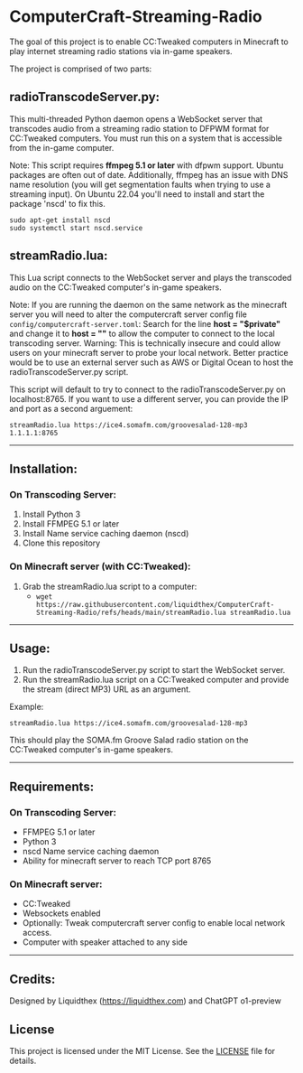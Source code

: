# ComputerCraft-Streaming-Radio

The goal of this project is to enable CC:Tweaked computers in Minecraft to play internet streaming radio stations via in-game speakers.

The project is comprised of two parts:

## **radioTranscodeServer.py**:

This multi-threaded Python daemon opens a WebSocket server that transcodes audio from a streaming radio station to DFPWM format for CC:Tweaked computers.
You must run this on a system that is accessible from the in-game computer.

Note: This script requires **ffmpeg 5.1 or later** with dfpwm support. Ubuntu packages are often out of date.
Additionally, ffmpeg has an issue with DNS name resolution (you will get segmentation faults when trying to use a streaming input). On Ubuntu 22.04 you'll need to install and start the package 'nscd' to fix this.
```
sudo apt-get install nscd
sudo systemctl start nscd.service
```

## **streamRadio.lua**:

This Lua script connects to the WebSocket server and plays the transcoded audio on the CC:Tweaked computer's in-game speakers.

Note: If you are running the daemon on the same network as the minecraft server you will need to alter the computercraft server config file `config/computercraft-server.toml`:
Search for the line **host = "$private"** and change it to **host = ""** to allow the computer to connect to the local transcoding server.
Warning: This is technically insecure and could allow users on your minecraft server to probe your local network. Better practice would be to use an external server such as AWS or Digital Ocean to host the radioTranscodeServer.py script.

This script will default to try to connect to the radioTranscodeServer.py on localhost:8765. If you want to use a different server, you can provide the IP and port as a second arguement:
```
streamRadio.lua https://ice4.somafm.com/groovesalad-128-mp3 1.1.1.1:8765
```

---

## Installation:

### On Transcoding Server:
1. Install Python 3
2. Install FFMPEG 5.1 or later
3. Install Name service caching daemon (nscd)
4. Clone this repository

### On Minecraft server (with CC:Tweaked):
1. Grab the streamRadio.lua script to a computer:
    - ```wget https://raw.githubusercontent.com/liquidthex/ComputerCraft-Streaming-Radio/refs/heads/main/streamRadio.lua streamRadio.lua```

---

## Usage:

1. Run the radioTranscodeServer.py script to start the WebSocket server.
2. Run the streamRadio.lua script on a CC:Tweaked computer and provide the stream (direct MP3) URL as an argument.

Example:
```
streamRadio.lua https://ice4.somafm.com/groovesalad-128-mp3
```

This should play the SOMA.fm Groove Salad radio station on the CC:Tweaked computer's in-game speakers.

---

## Requirements:

### On Transcoding Server:
- FFMPEG 5.1 or later
- Python 3
- nscd Name service caching daemon
- Ability for minecraft server to reach TCP port 8765
### On Minecraft server:
- CC:Tweaked
- Websockets enabled
- Optionally: Tweak computercraft server config to enable local network access.
- Computer with speaker attached to any side

---

## Credits:
Designed by Liquidthex (https://liquidthex.com) and ChatGPT o1-preview

## License

This project is licensed under the MIT License. See the [LICENSE](./LICENSE) file for details.
